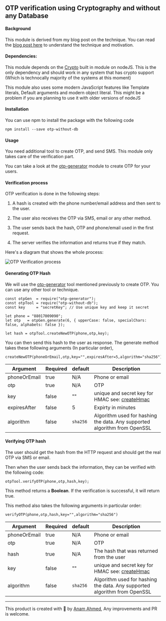 ## OTP verification using Cryptography and without any Database

#### Background

This module is derived from my blog post on the technique. You can read the [blog post here](https://blog.anam.co/otp-verification-without-using-a-database/) to understand the technique and motivation.

#### Dependencies: 

This module depends on the [Crypto](https://nodejs.org/api/crypto.html) built in module on nodeJS. This is the only dependency and should work in any system that has crypto support (Which is technocally majority of the systems at this moment)

This module also uses some modern JavaScript features like Template literals, Default arguments and modern object literal. This might be a problem if you are planning to use it with older versions of nodeJS

#### Installation

You can use npm to install the package with the following code 

    npm install --save otp-without-db

#### Usage

You need additional tool to create OTP, and send SMS. This module only takes care of the verification part. 

You can take a look at the [otp-generator](https://www.npmjs.com/package/otp-generator) module to create OTP for your users.

#### Verification process

OTP verification is done in the following steps:

1. A hash is created with the phone number/email address and then sent to the user. 

2. The user also receives the OTP via SMS, email or any other method. 

3. The user sends back the hash, OTP and phone/email used in the first request. 

4. The server verifies the information and returns true if they match.

Here's a diagram that shows the whole process:

![OTP Verification process](https://blog.anam.co/content/images/2019/10/Untitled-Diagram.jpg)

#### Generating OTP Hash

We will use the [otp-generator](https://www.npmjs.com/package/otp-generator) tool mentioned previously to create OTP. You can use any other tool or technique.

    const otpGen  = require("otp-generator");
    const otpTool = require("otp-without-db"); 
    const key     = "secretKey"; // Use unique key and keep it secret
    
    let phone = "88017009090";  
    let otp   = otpGen.generate(6, { upperCase: false, specialChars: false, alphabets: false });  

    let hash = otpTool.createNewOTP(phone,otp,key);

You can then send this hash to the user as response. The generate method takes these following arguments (In particular order),

    createNewOTP(phoneOrEmail,otp,key="",expiresAfter=5,algorithm="sha256")

| Argument      | Required | default | Description    | 
| ------------- | -------- | ------- | -------------- |
| phoneOrEmail  | true     | N/A     | Phone or email |
| otp           | true     | N/A     | OTP            |
| key           | false    | ""      | unique and secret key for HMAC see: [createHmac](https://nodejs.org/api/crypto.html#crypto_crypto_createhmac_algorithm_key_options)|
| expiresAfter  | false    | 5       | Expirty in minutes|
| algorithm     | false    | `sha256`| Algorithm used for hashing the data. Any supported algorithm from OpenSSL|


#### Verifying OTP hash

The user should get the hash from the HTTP request and should get the real OTP via SMS or email.

Then when the user sends back the information, they can be verified with the following code:

    otpTool.verifyOTP(phone,otp,hash,key);

This method returns a **Boolean**. If the verification is successful, it will return true.

This method also takes the following arguments in particular order: 

    verifyOTP(phone,otp,hash,key="",algorithm="sha256")


| Argument      | Required | default | Description    | 
| ------------- | -------- | ------- | -------------- |
| phoneOrEmail  | true     | N/A     | Phone or email |
| otp           | true     | N/A     | OTP            |
| hash          | true     | N/A     | The hash that was returned from the user           |
| key           | false     | ""      | unique and secret key for HMAC see: [createHmac](https://nodejs.org/api/crypto.html#crypto_crypto_createhmac_algorithm_key_options)|
| algorithm     | false    | `sha256`| Algorithm used for hashing the data. Any supported algorithm from OpenSSL|


****** 

This product is created with 🖤 by [Anam Ahmed](https://anam.co), Any improvements and PR is welcome.

